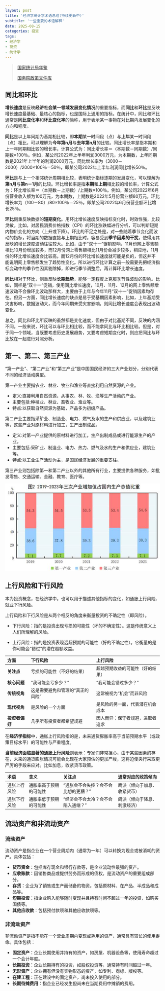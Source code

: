 ```yaml
---
layout: post
title: '经济学统计学术语总结(持续更新中)'
subtitle: '一些重要的术语解释'
date: 2025-08-15
categories: 投资
tags: 
- 经济学
- 投资
- 统计学
---
```


> [国家统计局年鉴](https://www.stats.gov.cn/sj/ndsj/)
>
> [国务院政策文件库](https://sousuo.www.gov.cn/zcwjk/policyDocumentLibrary?q=&t=zhengcelibrary&orpro=)

## 同比和环比

**增长速度**是反映**经济社会某一领域发展变化情况**的重要指标，而**同比**和**环比**是反映增长速度最基础、最核心的指标，也是国际上通用的指标。在统计中，同比和环比通常是**同比变化率**和**环比变化率**的简称，用于表示某一事物在对比期内发展变化的方向和程度。

**同比**是以上年同期为基期相比较，即**本期**某一时间段（点）与**上年**某一时间段（点）相比，可以理解为**今年第n月**与**去年第n月**的比较。同比增长率是指本期和上一年同期相比较的增长率，计算公式为：同比增长率＝（本期数－同期数）/同期数×100％。例如，某公司2022年上半年利润3000万元，为本期数，上年同期数是2021年上半年的利润2000万元，同比增长率为（3000－2000）/2000×100％＝50％，即某公司2022年上半年利润同比增长50％。

**环比**是与上一个相邻统计周期相比较，表明统计指标逐期的发展变化，可以理解为**第n月**与**第n－1月**的比较。环比增长率是指**本期**和**上期**相比较的增长率，计算公式为：环比增长率＝（本期数－上期数）/上期数×100％。例如，某公司2022年6月份营业收入额为100万元，为本期数，上期数是2022年5月份营业额80万元，环比增长率为（100－80）/80×100％＝25％，即某公司2022年6月份营业额环比增长25％。

**环比**侧重反映数据的**短期变化**。用环比增长速度反映指标变化时，时效性强，比较灵敏。比如，对居民消费价格指数（CPI）的环比涨跌幅进行分析，可以判断短期内物价变化的方向（上升或下降）。环比的不足之处是，对一些随着季节变化而波动的指标，将当期的数据直接与上期相比时，容易受到**季节因素的干扰**，使得用其反映的增长速度波动往往较大。比如，由于“双十一”促销影响，11月份网上零售额相比10月份增加较多，而12月份网上零售额相比11月份会减少较多，相应地，11月份的环比增长速度会比较高，而12月份的环比增长速度就可能是负的，但这并不能说明网上零售额发生了趋势性变化。所以进行环比计算之前一般需要先把经济指标变动中的季节性因素剔除掉，即进行季节调整后，再计算环比增长速度。

**同比**相对于环比，侧重反映**长期趋势**，能够一定程度上克服季节性波动的影响。比如，同样是“双十一”促销，使用同比增长速度，10月、11月、12月的网上零售额增速波动不会像环比波动那样大，主要由于上年与今年11月“双十一”促销因素均存在。但另一方面，同比增长速度的缺点是易于受基期因素影响，比如，上年基期受灾害影响，数据波动大，而今年同期未受灾害影响，则同比增长速度会表现出波动变化。

总之，同比和环比所反映的虽然都是变化速度，但由于对比基期不同，反映的内涵不同。一般来说，环比可以与环比相比较，而不能拿同比与环比相比较。但是，对于同一个领域，当既要考虑历史发展趋势，又要考虑短期变化时，则应把同比与环比放在一起进行对照分析。

## 第一、第二、第三产业

“第一产业”、“第二产业”和“第三产业”是中国国民经济的三大产业划分，分别代表不同的经济活动类型。

第一产业主要指农业、林业、牧业和渔业等直接利用自然资源的产业。
* 定义:直接利用自然资源，从事农、林、牧、渔等生产活动的产业。
* 主要包括:种植业、林业、畜牧业、渔业等。
* 特点:以获取自然资源为基础，产品多为初级产品。

第二产业主要指采矿业、制造业、电力、燃气及水的生产和供应业，以及建筑业等，这些产业对原材料进行加工，生产出制成品。

* 定义:对第一产业提供的原材料进行加工，生产出制成品或进行能源生产的产业。
* 主要包括:采矿业、制造业、电力、热力、燃气及水的生产和供应业，建筑业等。
* 特点:以工业生产活动为主，是国民经济发展的重要支柱。

第三产业则包括除第一和第二产业以外的其他所有行业，主要提供各种服务，如批发零售、交通运输、金融、教育、医疗等。

![](https://github.com/SAIGOUPI/saigoupi.github.io/blob/master/assets/img/posts/2025-08-14-invest-economic-terms/image.png?raw=true)

## 上行风险和下行风险

本为投资概念，在经济学中，也可以用于描述其他指标的变化，如通胀上行风险、就业下行风险。

上行风险和下行风险是从两个相反的角度来衡量投资的不确定性（即风险）。

* 下行风险：指的是投资出现亏损的可能性（坏的不确定性）。这是传统意义上人们所理解的风险。

* 上行风险：指的是投资表现远超预期的可能性（好的不确定性）。它衡量的是你可能会“错过”的潜在超额收益。

| 方面           | 下行风险                             | 上行风险                                   |
| :------------- | :----------------------------------- | :----------------------------------------- |
| **关注点**     | 亏损的可能性（不好的结果）           | 超越预期收益的可能性（好的结果）           |
| **核心问题**   | “我可能会亏多少？”                   | “我可能会错过多少？”                       |
| **传统视角**   | 这是需要避免和管理的“真正的风险”     | 这常被视为“机会”而非风险                   |
| **现代视角**   | 是风险的一个方面                     | 是风险的另一面，代表潜在机会成本           |
| **投资者偏好** | 几乎所有投资者都希望规避             | 因人而异：保守者规避，进取者追求           |

在**经济学指标**中，通胀上行风险指的是，未来通货膨胀率高于当前预期水平（或政策目标水平）的可能性与严重程度。

**当前经济面临显著的通胀上行风险**则表示：专家们非常担心，由于某些因素的存在，未来的通货膨胀情况可能会比现在大家预估的更加严峻，这将迫使央行采取更严厉的手段来应对。比如加息，收紧货币政策。

| 术语	          | 含义              | 关注点	          | 通常对应的政策倾向                        |
| :------------- | :----------------------------------- | :------------------- | :-------|
|通胀上行风险 | 通胀率高于预期的可能性 | “通胀会不会失控？会不会比想的更糟？” | 鹰派（倾向于加息、收紧货币）|
|通胀下行风险 | 通胀率低于预期的可能性 | “经济会不会太冷？会不会陷入通缩？” | 鸽派（倾向于降息、刺激经济）|

## 流动资产和非流动资产

### 流动资产

流动资产是指企业在一个营业周期内（通常为一年）可以转换为现金或被消耗的资产。具体包括：
* **货币资金**：包括库存现金和银行存款等，是企业流动性最强的资产。
* **应收账款**：因销售商品或提供劳务而形成的债权，是流动资产的重要组成部分。
* **存货**：企业为了销售或生产而储备的物资，包括原材料、在产品、半成品和成品等。
* **短期投资**：指企业购入能够随时变现并且持有时间不超过一年的投资，如购买国债等。
* **其他应收款**：包括预付款项和其他应收款项等。 



### 非流动资产

非流动资产是指不能在一个营业周期内变现或耗用的资产，通常具有较长的使用寿命。具体包括：
* **固定资产**：企业长期使用并持有的资产，如房屋、机器设备等，使用寿命超过一个会计年度。
* **长期投资**：企业长期持有的投资，如股权投资等，通常持有时间超过一年。
* **无形资产**：企业拥有但没有实物形态的资产，如专利、商标、版权等。
* **在建工程**：正在建设中的固定资产，尚未投入使用的部分。
* **长期待摊费用**：指企业已经发生但尚未在当期费用中摊销的费用。